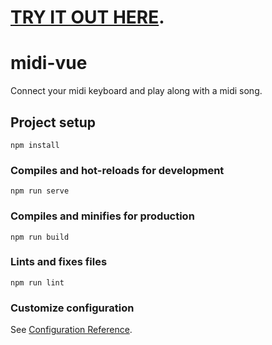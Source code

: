 # [TRY IT OUT HERE](https://grkmus.github.io/midi-vue/).

# midi-vue
Connect your midi keyboard and play along with a midi song.

## Project setup
```
npm install
```

### Compiles and hot-reloads for development
```
npm run serve
```

### Compiles and minifies for production
```
npm run build
```

### Lints and fixes files
```
npm run lint
```

### Customize configuration
See [Configuration Reference](https://cli.vuejs.org/config/).

